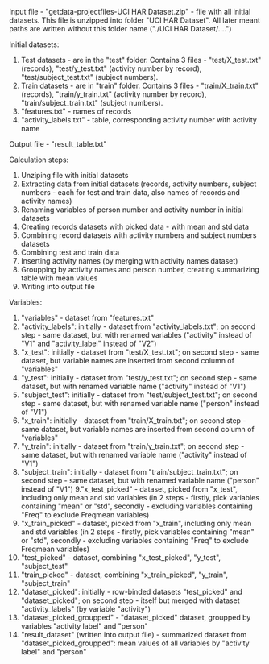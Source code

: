 Input file - "getdata-projectfiles-UCI HAR Dataset.zip" - file with all initial datasets.
This file is unzipped into folder "UCI HAR Dataset". All later meant paths are written without this folder name ("./UCI HAR Dataset/....")

Initial datasets:
1. Test datasets - are in the "test" folder. Contains 3 files - "test/X_test.txt" (records), "test/y_test.txt" (activity number by record), 
"test/subject_test.txt" (subject numbers).
2. Train datasets - are in "train" folder. Contains 3 files - "train/X_train.txt" (records), "train/y_train.txt" (activity number by record), 
"train/subject_train.txt" (subject numbers).
3. "features.txt" - names of records
4. "activity_labels.txt" - table, corresponding activity number with activity name

Output file - "result_table.txt"

Calculation steps:
1. Unziping file with initial datasets
2. Extracting data from initial datasets (records, activity numbers, subject numbers - each for test and train data, also names of records and activity names)
3. Renaming variables of person number and activity number in initial datasets
4. Creating records datasets with picked data - with mean and std data
5. Combining record datasets with activity numbers and subject numbers datasets
6. Combining test and train data
7. Inserting activity names (by merging with activity names dataset)
8. Groupping by activity names and person number, creating summarizing table with mean values
9. Writing into output file

Variables:
1. "variables" - dataset from "features.txt"
2. "activity_labels":
initially - dataset from "activity_labels.txt";
on second step - same dataset, but with renamed variables ("activity" instead of "V1" and "activity_label" instead of "V2")
3. "x_test":
initially - dataset from "test/X_test.txt";
on second step - same dataset, but variable names are inserted from second column of "variables"
4. "y_test":
initially - dataset from "test/y_test.txt";
on second step - same dataset, but with renamed variable name ("activity" instead of "V1")
5. "subject_test":
initially - dataset from "test/subject_test.txt";
on second step - same dataset, but with renamed variable name ("person" instead of "V1")
6. "x_train":
initially - dataset from "train/X_train.txt";
on second step - same dataset, but variable names are inserted from second column of "variables"
7. "y_train":
initially - dataset from "train/y_train.txt";
on second step - same dataset, but with renamed variable name ("activity" instead of "V1")
8. "subject_train":
initially - dataset from "train/subject_train.txt";
on second step - same dataset, but with renamed variable name ("person" instead of "V1")
9."x_test_picked" - dataset, picked from "x_test", including only mean and std variables (in 2 steps - firstly, pick variables containing "mean" 
or "std", secondly - excluding variables containing "Freq" to exclude Freqmean variables)
10. "x_train_picked" - dataset, picked from "x_train", including only mean and std variables (in 2 steps - firstly, pick variables containing "mean" 
or "std", secondly - excluding variables containing "Freq" to exclude Freqmean variables)
11. "test_picked" - dataset, combining "x_test_picked", "y_test", "subject_test"
12. "train_picked" - dataset, combining "x_train_picked", "y_train", "subject_train"
13. "dataset_picked":
initially - row-binded datasets "test_picked" and "dataset_picked";
on second step - itself but merged with dataset "activity_labels" (by variable "activity")
14. "dataset_picked_groupped" - "dataset_picked" dataset, groupped by variables "activity label" and "person"
15. "result_dataset" (written into output file) - summarized dataset from "dataset_picked_groupped": mean values of all variables by "activity label" and "person"